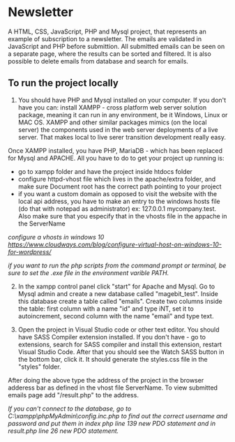 # Newsletter
A HTML, CSS, JavaScript, PHP and Mysql project, that represents an example of subscription to a newsletter. The emails are validated in JavaScript and PHP before submittion. All submitted emails can be seen on a separate page, where the results can be sorted and filtered. It is also possible to delete emails from database and search for emails.

## To run the project locally

1. You should have PHP and Mysql installed on your computer. If you don't have you can:
install XAMPP - cross platform web server solution package, meaning it can run in any environment, be it Windows, Linux or MAC OS.
XAMPP and other similar packages mimics (on the local server) the components used in the web server deployments of a live server. That makes
local to live serer transition development really easy.

Once XAMPP installed, you have PHP, MariaDB - which has been replaced for Mysql and APACHE. All you have to do to get your project up running is:

- go to xampp folder and have the project inside htdocs folder
- configure httpd-vhost file which lives in the apache/extra folder, and make sure Document root has the correct path pointing to your project
- if you want a custom domain as opposed to visit the website with the local api address, you have to make an entry to the windows hosts file (do that with notepad as administrator)
ex: 127.0.0.1 mycompany.test. Also make sure that you especify that in the vhosts file in the appache in the ServerName

*configure a vhosts in windows 10   https://www.cloudways.com/blog/configure-virtual-host-on-windows-10-for-wordpress/*

*if you want to run the php scripts from the command prompt or terminal, be sure to set the .exe file in the environment varible PATH.*

2. In the xampp control panel click "start" for Apache and Mysql. Go to Mysql admin and create a new database called "magebit_test". Inside this database create a table called "emails". Create two columns inside the table: first column with a name "id" and type iNT, set it to autoincrement, second column with the name "email" and type text.

3. Open the project in Visual Studio code or other text editor. You should have SASS Compiler extension installed. If you don't have - go to extensions, search for SASS compiler and install this extension, restart Visual Studio Code. After that you should see the Watch SASS button in the bottom bar, click it. It should generate the styles.css file in the "styles" folder.

After doing the above type the address of the project in the browser adderess bar as defined in the vhost file ServerName. To view submitted emails page add "/result.php" to the address.

*If you can't connect to the database, go to C:\xampp\phpMyAdmin\config.inc.php to find out the correct username and password and put them in index php line 139 new PDO statement and in result.php line 26 new PDO statement.*
